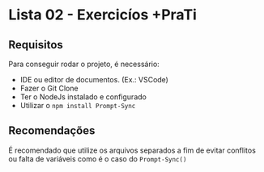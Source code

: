 ﻿# Lista 02 - Exercicíos +PraTi

## Requisitos
Para conseguir rodar o projeto, é necessário:

- IDE ou editor de documentos. (Ex.: VSCode)
- Fazer o Git Clone
- Ter o NodeJs instalado e configurado
- Utilizar o `npm install Prompt-Sync`

## Recomendações
É recomendado que utilize os arquivos separados a fim de evitar conflitos ou falta de variáveis como é o caso do `Prompt-Sync()`
